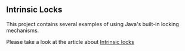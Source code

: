 ## Intrinsic Locks

This project contains several examples of using Java's built-in locking mechanisms.

Please take a look at the article about [Intrinsic locks]

[Intrinsic locks]:http://xpadro.com/2014/09/java-concurrency-tutorial-locking.html

